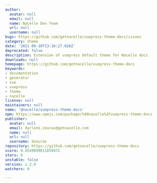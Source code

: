 ```yaml
---
author:
  avatar: null
  email: null
  name: Nacelle Dev Team
  url: null
  username: null
bugs: https://github.com/getnacelle/vuepress-theme-docs/issues
category: theme
date: '2021-09-10T13:16:27.026Z'
deprecated: false
description: Extension of vuepress default theme for Nacelle docs
downloads: null
homepage: https://github.com/getnacelle/vuepress-theme-docs
keywords:
- documentation
- generator
- vue
- vuepress
- theme
- nacelle
license: null
maintainers: null
name: '@nacelle/vuepress-theme-docs'
npm: https://www.npmjs.com/package/%40nacelle%2Fvuepress-theme-docs
publisher:
  avatar: null
  email: darlene.zouras@getnacelle.com
  name: null
  url: null
  username: dzouras
repository: https://github.com/getnacelle/vuepress-theme-docs
score: 0.4549899811659472
stars: 0
unstable: false
version: 1.2.0
watchers: 0

---
```


